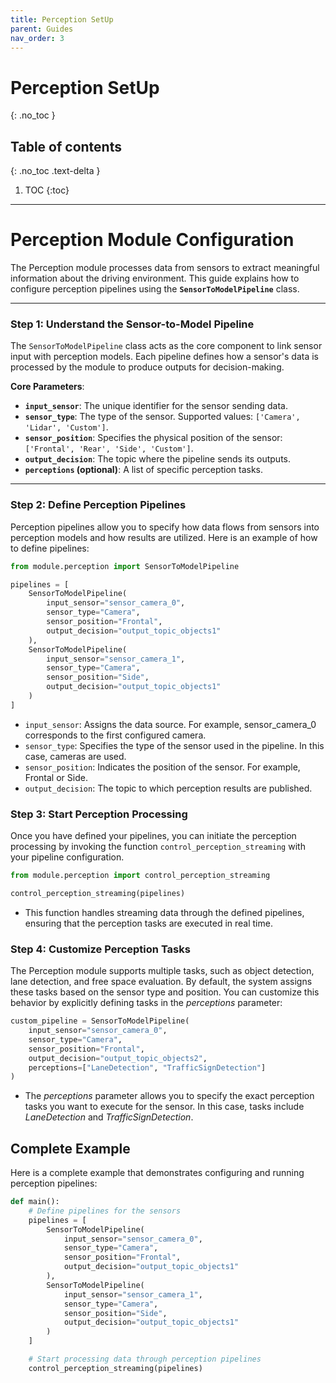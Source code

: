 ```yaml
---
title: Perception SetUp
parent: Guides
nav_order: 3
---
```


# Perception SetUp
{: .no_toc }

## Table of contents
{: .no_toc .text-delta }

1. TOC
{:toc}

---

# **Perception Module Configuration**

The Perception module processes data from sensors to extract meaningful information about the driving environment. This guide explains how to configure perception pipelines using the **`SensorToModelPipeline`** class.

---

### **Step 1: Understand the Sensor-to-Model Pipeline**

The `SensorToModelPipeline` class acts as the core component to link sensor input with perception models. Each pipeline defines how a sensor's data is processed by the module to produce outputs for decision-making.

**Core Parameters**:
- **`input_sensor`**: The unique identifier for the sensor sending data.
- **`sensor_type`**: The type of the sensor. Supported values: `['Camera', 'Lidar', 'Custom']`.
- **`sensor_position`**: Specifies the physical position of the sensor: `['Frontal', 'Rear', 'Side', 'Custom']`.
- **`output_decision`**: The topic where the pipeline sends its outputs.
- **`perceptions` (optional)**: A list of specific perception tasks.

---

### **Step 2: Define Perception Pipelines**

Perception pipelines allow you to specify how data flows from sensors into perception models and how results are utilized. Here is an example of how to define pipelines:

```py
from module.perception import SensorToModelPipeline

pipelines = [
    SensorToModelPipeline(
        input_sensor="sensor_camera_0", 
        sensor_type="Camera",
        sensor_position="Frontal",
        output_decision="output_topic_objects1"
    ),
    SensorToModelPipeline(
        input_sensor="sensor_camera_1", 
        sensor_type="Camera",
        sensor_position="Side",
        output_decision="output_topic_objects1"
    )
]
```

* `input_sensor`: Assigns the data source. For example, sensor_camera_0 corresponds to the first configured camera.
* `sensor_type`: Specifies the type of the sensor used in the pipeline. In this case, cameras are used.
* `sensor_position`: Indicates the position of the sensor. For example, Frontal or Side.
* `output_decision`: The topic to which perception results are published.

### **Step 3: Start Perception Processing**

Once you have defined your pipelines, you can initiate the perception processing by invoking the function `control_perception_streaming` with your pipeline configuration.

```py
from module.perception import control_perception_streaming

control_perception_streaming(pipelines)
```
* This function handles streaming data through the defined pipelines, ensuring that the perception tasks are executed in real time.

### **Step 4: Customize Perception Tasks**

The Perception module supports multiple tasks, such as object detection, lane detection, and free space evaluation. By default, the system assigns these tasks based on the sensor type and position. You can customize this behavior by explicitly defining tasks in the *perceptions* parameter:

```py
custom_pipeline = SensorToModelPipeline(
    input_sensor="sensor_camera_0",
    sensor_type="Camera",
    sensor_position="Frontal",
    output_decision="output_topic_objects2",
    perceptions=["LaneDetection", "TrafficSignDetection"]
)
```
* The *perceptions* parameter allows you to specify the exact perception tasks you want to execute for the sensor. In this case, tasks include *LaneDetection* and *TrafficSignDetection*.

## Complete Example

Here is a complete example that demonstrates configuring and running perception pipelines:

```py
def main():
    # Define pipelines for the sensors
    pipelines = [
        SensorToModelPipeline(
            input_sensor="sensor_camera_0", 
            sensor_type="Camera",
            sensor_position="Frontal",
            output_decision="output_topic_objects1"
        ),
        SensorToModelPipeline(
            input_sensor="sensor_camera_1", 
            sensor_type="Camera",
            sensor_position="Side",
            output_decision="output_topic_objects1"
        )
    ]

    # Start processing data through perception pipelines
    control_perception_streaming(pipelines)
```
